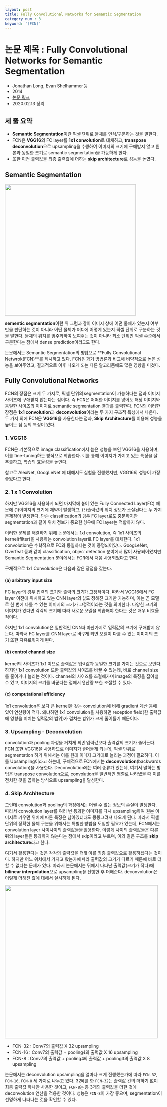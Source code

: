 ```yaml
---
layout: post
title: Fully Convolutional Networks for Semantic Segmentation
category_num : 3
keyword: '[FCN]'
---
```


# 논문 제목 : Fully Convolutional Networks for Semantic Segmentation

- Jonathan Long, Evan Shelhammer 등
- 2014
- [논문 링크](<https://people.eecs.berkeley.edu/~jonlong/long_shelhamer_fcn.pdf>)
- 2020.02.13 정리

## 세 줄 요약

- **Semantic Segmentation**이란 픽셀 단위로 물체를 인식/구분하는 것을 말한다.
- FCN은 **VGG16**의 FC layer를 **1x1 convolution**로 대체하고, **transpose deconvolution**으로 upsampling을 수행하여 이미지의 크기에 구애받지 않고 원본과 동일한 크기로 semantic segmentation을 가능하게 한다.
- 또한 이전 출력값을 최종 출력값에 더하는 **skip architecture**로 성능을 높였다.

## Semantic Segmentation

<img src="{{site.image_url}}/paper-review/semantic_segmentation_example.png" style="width: 30em">

**sementic segmentation**이란 위 그럼과 같이 이미지 상에 어떤 물체가 있는지 여부만을 판단하는 것이 아니라 어떤 물체가 어디에 어떻게 있는지 픽셀 단위로 구분하는 것을 말한다. 물체의 위치를 범주화하여 보여주는 것이 아니라 최소 단위인 픽셀 수준에서 구분한다는 점에서 dense prediction이라고도 한다.

논문에서는 Semantic Segmentation의 방법으로 **Fully Convolutional Netwrok(FCN)**를 제시하고 있다. FCN은 과거 방법론과 비교해 비약적으로 높은 성능을 보여주었고, 결과적으로 이후 나오게 되는 다른 알고리즘에도 많은 영향을 미쳤다.

## Fully Convolutional Networks

FCN의 장점은 크게 두 가지로, 픽셀 단위의 segmentation이 가능하다는 점과 이미지 사이즈에 구애받지 않는다는 점이다. 즉 FCN은 어떠한 이미지를 넣어도 해당 이미지와 동일한 사이즈의 이미지로 semantic segmentation 결과를 출력한다. FCN의 이러한 장점은 **1x1 convolution**과 **deconvolution**이라는 두 가지 구조적 특성에서 나온다. 두 가지 외에 FCN은 **VGG16**을 사용한다는 점과, **Skip Architecture**를 이용해 성능을 높이는 점 등의 특징이 있다.

### 1. VGG16

FCN은 기본적으로 image classification에서 높은 성능을 보인 VGG16을 사용하며, 이를 fine-tuning하는 방식으로 학습한다. 이를 통해 이미지가 가지고 있는 특징을 잘 추출하고, 학습의 효율성을 높인다.

참고로 AlexNet, GoogLeNet 에 대해서도 실험을 진행했지만, VGG16의 성능이 가장 좋았다고 한다.

### 2. 1 x 1 Convolution

하지만 VGG16을 사용하게 되면 마지막에 붙어 있는 Fully Connected Layer(FC) 때문에 (1)이미지의 크기에 제약이 발생하고, (2)출력값의 위치 정보가 소실된다는 두 가지 문제점이 발생한다. 단순 classification의 경우 FC layer로도 충분하지만 segmentation과 같이 위치 정보가 중요한 경우에 FC layer는 적합하지 않다.

이러한 문제를 해결하기 위해 논문에서는 1x1 convolution, 즉 1x1 사이즈의 kernel(filter)을 사용하는 convolution layer로 FC layer를 대체한다. 1x1 convolution은 수학적으로 FC와 동일하다는 것이 증명되어있다. GoogLeNet, Overfeat 등과 같이 classification, object detection 분야에서 많이 사용되어왔지만 Semantic Segmentation 분야에서는 FCN에서 처음 사용되었다고 한다.

구체적으로 1x1 Convolution은 다음과 같은 장점을 갖는다.

#### (a) arbitrary input size

FC layer의 경우 입력의 크기와 출력의 크기가 고정적이다. 따라서 VGG16에서 FC layer 이전에 위치하고 있는 CNN layer의 값도 정해진 크기만 가능하며, 이는 곧 모델로 한 번에 다룰 수 있는 이미지의 크기가 고정적이라는 것을 의미한다. 다양한 크기의 이미지가 있다면 각각의 크기에 따라 새로운 모델을 학습해야 한다는 것은 매우 비효율적이다.

하지만 1x1 convolution은 일반적인 CNN과 마찬가지로 입력값의 크기에 구애받지 않는다. 따라서 FC layer를 CNN layer로 바꾸게 되면 모델이 다룰 수 있는 이미지의 크기 또한 자유로워지게 된다.

#### (b) control channel size

kernel의 사이즈가 1x1 이므로 출력값은 입력값과 동일한 크기를 가지는 것으로 보인다. 하지만 1x1 convolution 또한 출력값의 사이즈를 바꿀 수 있는데, 바로 channel size를 줄이거나 늘리는 것이다. channel의 사이즈를 조절해가며 image의 특징을 잡아낼 수 있고, 이미지의 크기를 바꾼다는 점에서 연산량 또한 조절할 수 있다.

#### (c) computational efficiency

1x1 convolution은 보다 큰 kernel을 갖는 convolution에 비해 gradient 계산 등에 있어 연산량이 적다. 왜냐하면 1x1 convolution을 사용하면 reception field(한 출력값에 영향을 미치는 입력값의 범위)가 겹치는 범위가 크게 줄어들기 때문이다.

### 3. Upsampling - Deconvolution

convolution과 pooling 과정을 거치게 되면 입력값보다 출력값의 크기가 줄어든다. FCN 또한 VGG16을 사용하므로 이미지가 줄어들게 되는데, 픽셀 단위로 segmentation 하기 위해서는 이를 원래 이미지 크기대로 늘리는 과정이 필요하다. 이를 Upsampling이라고 하는데, 구체적으로 FCN에서는 **deconvolution**(backwards convolution)을 사용한다. Deconvolution에는 여러 종류가 있는데, 여기서 말하는 방법은 transpose convolution으로, convolution을 일반적인 행렬로 나타냈을 때 이를 전치한 것을 곱하는 방식으로 upsampling을 달성한다.

### 4. Skip Architecture

그런데 convolution과 pooling의 과정에서는 어쩔 수 없는 정보의 손실이 발생한다. 따라서 convolution layer를 여러 번 통과한 이미지를 다시 upsampling하여 원본 이미지로 키우면 위치에 따른 특징은 남아있더라도 뭉뚱그려져 나오게 된다. 따라서 픽셀 단위의 정확한 물체 구분을 위해서는 특별한 방법을 도입할 필요가 있는데, FCN에서는 convolution layer 사이사이의 출력값들을 활용한다. 이렇게 사이의 출력값들은 다른 뒤의 layer들은 통과하지 않는다는 점에서 skip이라고 부르며, 이와 같은 구조를 **skip architecture**라고 한다.

여기서 활용한다는 것은 각각의 출력값을 더해 이를 최종 출력값으로 활용하겠다는 것이다. 하지만 어느 위치에서 가지고 왔는가에 따라 출력값의 크기가 다르기 때문에 바로 더할 수 없다는 문제가 있다. 따라서 논문에서는 뒤에서 나타난 출력값(크기가 작다)에 **bilinear interpolation**으로 upsampling을 진행한 후 더해준다. deconvolution은 이렇게 더해진 값에 대해서 실시하게 된다.

<img src="{{site.image_url}}/paper-review/fcn_skip_architecture.png" style="width: 35em">

- FCN-32 : Conv7의 출력값 X 32 upsampling
- FCN-16 : Conv7의 출력값 + pooling4의 출력값 X 16 upsampling
- FCN-8 : Conv7의 출력값 + pooling4의 출력값 + pooling3의 출력값 X 8 upsampling

논문에서는 deconvolution upsampling을 얼마나 크게 진행했는가에 따라 `FCN-32`, `FCN-16`, `FCN-8` 세 가지로 나누고 있다. 32배를 한 `FCN-32`는 출력값 간의 더하기 없이 최총 출력값 하나만 사용한 것이고, `FCN-8`는 총 3개의 출력값을 더한 것에 deconvolution 연산을 적용한 것이다. 성능은 `FCN-8`이 가장 좋으며,  segmentation이 선명하게 나타나는 것을 확인할 수 있다.
